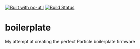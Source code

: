 [![Built with po-util](https://rawgit.com/nrobinson2000/po-util/master/images/built-with-po-util.svg)](https://po-util.com)
[![Build Status](https://travis-ci.org/nrobinson2000/boilerplate.svg?branch=master)](https://travis-ci.org/nrobinson2000/boilerplate)

# boilerplate

My attempt at creating the perfect Particle boilerplate firmware
